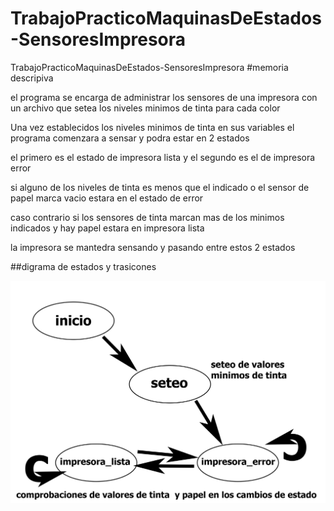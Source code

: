 # TrabajoPracticoMaquinasDeEstados-SensoresImpresora
TrabajoPracticoMaquinasDeEstados-SensoresImpresora
#memoria descripiva

el programa se encarga de administrar los sensores de una impresora con un archivo que setea los niveles minimos de tinta para cada color

Una vez establecidos los niveles minimos de tinta en sus variables el programa comenzara a sensar y podra estar en 2 estados

el primero es el estado de impresora lista y el segundo es el de impresora error

si alguno de los niveles de tinta es menos que el indicado o el sensor de papel marca vacio estara en el estado de error

caso contrario si los sensores de tinta marcan mas de los minimos indicados y hay papel estara en impresora lista

la impresora se mantedra sensando y pasando entre estos 2 estados

##digrama de estados y trasicones

![./recursos/estados.jpg](https://github.com/FranciscoMerena/TrabajoPracticoMaquinasDeEstados-SensoresImpresora/blob/main/recursos/estados.jpg)

